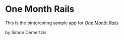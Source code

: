 # One Month Rails

This is the pinteresting sample app for 
[*One Month Rails*](http://onemonthrails.com)

by Simon Demertzis